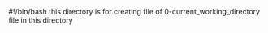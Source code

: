  #!/bin/bash
this directory is for creating file of 0-current_working_directory file in this directory


